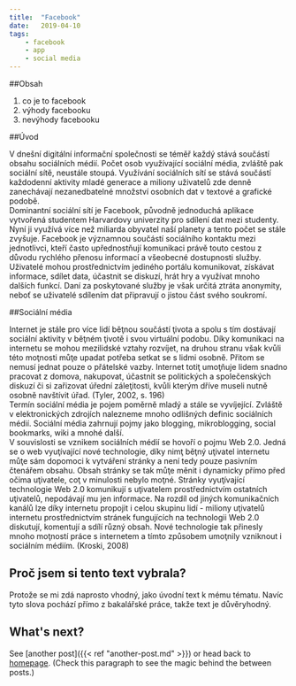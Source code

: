 ```yaml
---
title:  "Facebook"
date:   2019-04-10
tags: 
    - facebook
    - app
    - social media
---
```

##Obsah

1) co je to facebook
2) výhody facebooku
3) nevýhody facebooku

##Úvod 

V dnešní digitální informační společnosti se téměř každý stává součástí obsahu sociálních médií. Počet osob využívající sociální média, zvláště pak sociální sítě, neustále stoupá. Využívání sociálních sítí se stává součástí každodenní aktivity mladé generace a miliony uživatelů zde denně zanechávají nezanedbatelné množství osobních dat v textové a grafické podobě.  
Dominantní sociální sítí je Facebook, původně jednoduchá aplikace vytvořená studentem Harvardovy univerzity pro sdílení dat mezi studenty. Nyní ji využívá více než miliarda obyvatel naší planety a tento počet se stále zvyšuje. Facebook je významnou součástí sociálního kontaktu mezi jednotlivci, kteří často upřednostňují komunikaci právě touto cestou z důvodu rychlého přenosu informací a všeobecné dostupnosti služby. Uživatelé mohou prostřednictvím jediného portálu komunikovat, získávat informace, sdílet data, účastnit se diskuzí, hrát hry a využívat mnoho dalších funkcí. Daní za poskytované služby je však určitá ztráta anonymity, neboť se uživatelé sdílením dat připravují o jistou část svého soukromí. 


##Sociální média

Internet je stále pro více lidí běţnou součástí ţivota a spolu s tím dostávají sociální aktivity v běţném ţivotě i svou virtuální podobu. Díky komunikaci na internetu se mohou mezilidské vztahy rozvíjet, na druhou stranu však kvůli této moţnosti můţe upadat potřeba setkat se s lidmi osobně. Přitom se nemusí jednat pouze o přátelské vazby. Internet totiţ umoţňuje lidem snadno pracovat z domova, nakupovat, účastnit se politických a společenských diskuzí či si zařizovat úřední záleţitosti, kvůli kterým dříve museli nutně osobně navštívit úřad. (Tyler, 2002, s. 196)  
Termín sociální média je pojem poměrně mladý a stále se vyvíjející. Zvláště v elektronických zdrojích nalezneme mnoho odlišných definic sociálních médií. Sociální média zahrnují pojmy jako blogging, mikroblogging, social bookmarks, wiki a mnohé další.  
V souvislosti se vznikem sociálních médií se hovoří o pojmu Web 2.0. Jedná se o web vyuţívající nové technologie, díky nimţ běţný uţivatel internetu můţe sám dopomoci k vytváření stránky a není tedy pouze pasivním čtenářem obsahu. Obsah stránky se tak můţe měnit i dynamicky přímo před očima uţivatele, coţ v minulosti nebylo moţné. Stránky vyuţívající technologie Web 2.0 komunikují s uţivatelem prostřednictvím ostatních uţivatelů, nepodávají mu jen informace. Na rozdíl od jiných komunikačních kanálů lze díky internetu propojit i celou skupinu lidí - miliony uţivatelů internetu prostřednictvím stránek fungujících na technologii Web 2.0 diskutují, komentují a sdílí různý obsah. Nové technologie tak přinesly mnoho moţností práce s internetem a tímto způsobem umoţnily vzniknout i sociálním médiím. (Kroski, 2008) 

## Proč jsem si tento text vybrala?

Protože se mi zdá naprosto vhodný, jako úvodní text k mému tématu. Navíc tyto slova pochází přímo z bakalářské práce, takže text je důvěryhodný. 


## What's next?

See [another post]({{< ref "another-post.md" >}}) or head back to [homepage](../../). (Check this paragraph to see the magic behind the between posts.)
